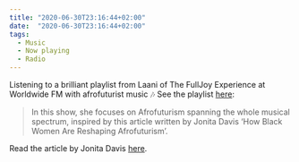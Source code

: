 ```yaml
---
title: "2020-06-30T23:16:44+02:00"
date:  "2020-06-30T23:16:44+02:00"
tags:
  - Music
  - Now playing
  - Radio
---
```


Listening to a brilliant playlist from Laani of The FullJoy Experience at Worldwide FM with afrofuturist music 🎶 See the playlist [here](https://web.archive.org/web/20200630211427/https://worldwidefm.net/show/laani-4/):

> In this show, she focuses on Afrofuturism spanning the whole musical spectrum, inspired by this article written by Jonita Davis ‘How Black Women Are Reshaping Afrofuturism’.

Read the article by Jonita Davis [here](https://web.archive.org/web/20200630212934/https://www.opendemocracy.net/en/transformation/how-black-women-are-reshaping-afrofuturism/).
